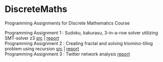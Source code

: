 # DiscreteMaths
 Programming Assignments for Discrete Mathematics Course

Programming Assignment 1 : Sudoku, kakurasu, 3-in-a-row solver utilizing SMT-solver z3 [src](https://github.com/dodoyoon/DiscreteMathematics/tree/master/PA1) | 
[report](https://github.com/dodoyoon/DiscreteMathematics/blob/master/PA1/ProgrammingAssignment1-Team10.docx) 
<br>
Programming Assignment 2 : Creating fractal and solving triomino-tiling problem using recursion [src](https://github.com/greentealemonade/DiscreteMathematics/tree/master/PA2) | [report](https://github.com/greentealemonade/DiscreteMathematics/blob/master/PA2/pa2_team5_report_final.pdf)
<br>
Programming Assignment 3 : Twitter network analysis [report](https://github.com/greentealemonade/DiscreteMathematics/blob/master/PA3/PA3_report.pptx)
